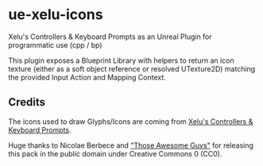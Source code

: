 # ue-xelu-icons

Xelu's Controllers & Keyboard Prompts as an Unreal Plugin for programmatic use (cpp / bp)

This plugin exposes a Blueprint Library with helpers to return an icon texture (either as a soft object reference or resolved UTexture2D) matching the provided Input Action and Mapping Context.

## Credits

The icons used to draw Glyphs/Icons are coming from [Xelu's Controllers & Keyboard Prompts](https://thoseawesomeguys.com/prompts/).

Huge thanks to Nicolae Berbece and ["Those Awesome Guys"](https://thoseawesomeguys.com/) for releasing this pack in the public domain under Creative Commons 0 (CC0).
